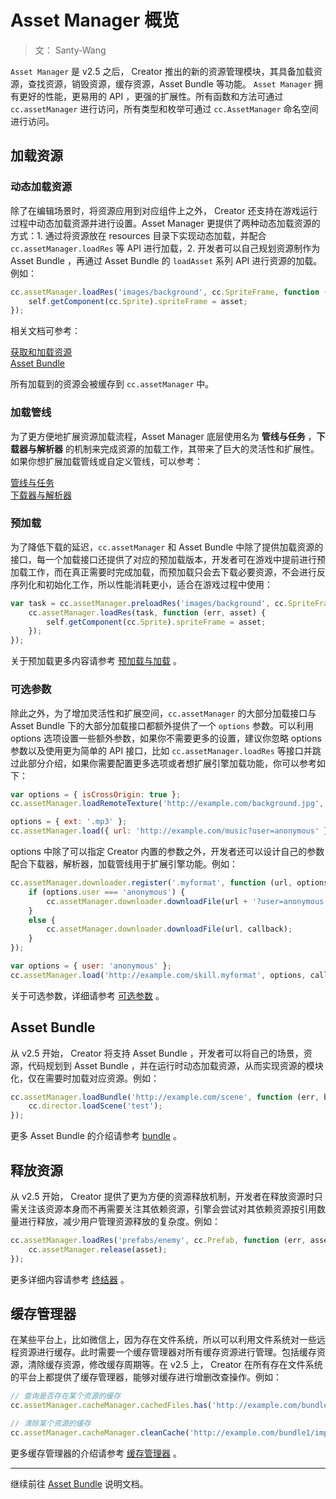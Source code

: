 # Asset Manager 概览

> 文： Santy-Wang

`Asset Manager` 是 v2.5 之后， Creator 推出的新的资源管理模块，其具备加载资源，查找资源，销毁资源，缓存资源，Asset Bundle 等功能。 `Asset Manager` 拥有更好的性能，更易用的 API ，更强的扩展性。所有函数和方法可通过 `cc.assetManager` 进行访问，所有类型和枚举可通过 `cc.AssetManager` 命名空间进行访问。

## 加载资源

### 动态加载资源

除了在编辑场景时，将资源应用到对应组件上之外， Creator 还支持在游戏运行过程中动态加载资源并进行设置。Asset Manager 更提供了两种动态加载资源的方式：1. 通过将资源放在 resources 目录下实现动态加载，并配合 `cc.assetManager.loadRes` 等 API 进行加载，2. 开发者可以自己规划资源制作为 Asset Bundle ，再通过 Asset Bundle 的 `loadAsset` 系列 API 进行资源的加载。例如：

```js
cc.assetManager.loadRes('images/background', cc.SpriteFrame, function (err) {
    self.getComponent(cc.Sprite).spriteFrame = asset;
});
```

相关文档可参考：

[获取和加载资源](../scripting/load-assets.md)<br>
[Asset Bundle](../scripting/asset-bundle.md)

所有加载到的资源会被缓存到 `cc.assetManager` 中。

### 加载管线

为了更方便地扩展资源加载流程，Asset Manager 底层使用名为 **管线与任务** ，**下载器与解析器** 的机制来完成资源的加载工作，其带来了巨大的灵活性和扩展性。如果你想扩展加载管线或自定义管线，可以参考：

[管线与任务](pipeline-task.md)<br>
[下载器与解析器](downloader-parser.md)


### 预加载

为了降低下载的延迟，`cc.assetManager` 和 Asset Bundle 中除了提供加载资源的接口，每一个加载接口还提供了对应的预加载版本，开发者可在游戏中提前进行预加载工作，而在真正需要时完成加载，而预加载只会去下载必要资源，不会进行反序列化和初始化工作，所以性能消耗更小，适合在游戏过程中使用：

```js
var task = cc.assetManager.preloadRes('images/background', cc.SpriteFrame, function (err) {
    cc.assetManager.loadRes(task, function (err, asset) {
        self.getComponent(cc.Sprite).spriteFrame = asset;
    });
});
```

关于预加载更多内容请参考 [预加载与加载](preload-load.md) 。


### 可选参数

除此之外，为了增加灵活性和扩展空间，`cc.assetManager` 的大部分加载接口与 Asset Bundle 下的大部分加载接口都额外提供了一个 `options` 参数。可以利用 options 选项设置一些额外参数，如果你不需要更多的设置，建议你忽略 options 参数以及使用更为简单的 API 接口，比如 `cc.assetManager.loadRes` 等接口并跳过此部分介绍，如果你需要配置更多选项或者想扩展引擎加载功能，你可以参考如下：

```js
var options = { isCrossOrigin: true };
cc.assetManager.loadRemoteTexture('http://example.com/background.jpg', options, callback);

options = { ext: '.mp3' };
cc.assetManager.load({ url: 'http://example.com/music?user=anonymous' }, options, callback);
```

options 中除了可以指定 Creator 内置的参数之外，开发者还可以设计自己的参数配合下载器，解析器，加载管线用于扩展引擎功能。例如：

```js
cc.assetManager.downloader.register('.myformat', function (url, options, callback) {
    if (options.user === 'anonymous') {
        cc.assetManager.downloader.downloadFile(url + '?user=anonymous', callback);
    }
    else {
        cc.assetManager.downloader.downloadFile(url, callback);
    }
});

var options = { user: 'anonymous' };
cc.assetManager.load('http://example.com/skill.myformat', options, callback);
```

关于可选参数，详细请参考 [可选参数](custom-parameter.md) 。


## Asset Bundle

从 v2.5 开始， Creator 将支持 Asset Bundle ，开发者可以将自己的场景，资源，代码规划到 Asset Bundle ，并在运行时动态加载资源，从而实现资源的模块化，仅在需要时加载对应资源。例如：

```js
cc.assetManager.loadBundle('http://example.com/scene', function (err, bundle) {
    cc.director.loadScene('test');
});
```

更多 Asset Bundle 的介绍请参考 [bundle](bundle.md) 。

## 释放资源

从 v2.5 开始， Creator 提供了更为方便的资源释放机制，开发者在释放资源时只需关注该资源本身而不再需要关注其依赖资源，引擎会尝试对其依赖资源按引用数量进行释放，减少用户管理资源释放的复杂度。例如：

```js
cc.assetManager.loadRes('prefabs/enemy', cc.Prefab, function (err, asset) {
    cc.assetManager.release(asset);
});
```

更多详细内容请参考 [终结器](finalizer.md) 。

## 缓存管理器

在某些平台上，比如微信上，因为存在文件系统，所以可以利用文件系统对一些远程资源进行缓存。此时需要一个缓存管理器对所有缓存资源进行管理。包括缓存资源，清除缓存资源，修改缓存周期等。在 v2.5 上， Creator 在所有存在文件系统的平台上都提供了缓存管理器，能够对缓存进行增删改查操作。例如：

```js
// 查询是否存在某个资源的缓存
cc.assetManager.cacheManager.cachedFiles.has('http://example.com/bundle1/import/9a/9aswe123-dsqw-12xe-123xqawe12.json');

// 清除某个资源的缓存
cc.assetManager.cacheManager.cleanCache('http://example.com/bundle1/import/9a/9aswe123-dsqw-12xe-123xqawe12.json');
```

更多缓存管理器的介绍请参考 [缓存管理器](cache-manager.md) 。

---

继续前往 [Asset Bundle](bundle.md) 说明文档。

